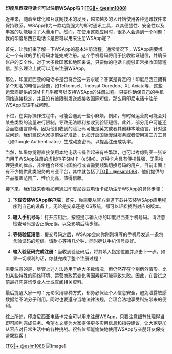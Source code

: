 **印度尼西亚电话卡可以注册WSApp吗？[[TG💪+ @esim1088](https://t.me/s/esim1088)]**

近年来，随着全球化和互联网技术的发展，越来越多的人开始使用各种通讯软件来保持联系。WSApp作为一款功能强大的即时通讯工具，以其便捷性、安全性以及丰富的功能吸引了大量用户。然而，在使用这款应用时，很多人会遇到一个问题：我的印度尼西亚电话卡是否可以用来注册WSApp呢？

首先，让我们来了解一下WSApp的基本注册流程。通常情况下，WSApp需要绑定一个有效的手机号码才能完成注册。这个手机号码将用于接收验证短信，并确保账户的安全性。对于大多数国家和地区来说，只要你的电话卡能够正常接收国际短信，那么理论上就可以用来注册WSApp。

那么，印度尼西亚的电话卡是否符合这一要求呢？答案是肯定的！印度尼西亚拥有多个知名的电信运营商，如Telkomsel、Indosat Ooredoo、XL Axiata等，这些运营商提供的SIM卡几乎都可以支持WSApp的注册过程。只要你确保自己的手机网络连接稳定，并且没有被限制发送或接收国际短信，那么用印尼电话卡注册WSApp应该不成问题。

不过，在实际操作过程中，可能会遇到一些小麻烦。例如，有时候运营商可能会对某些类型的流量进行限制，导致无法顺利接收到验证短信。此外，部分用户可能还会面临语言障碍，因为他们收到的验证码可能是英文或者其他非本地语言。针对这些问题，我们建议大家提前做好准备，比如开启国际漫游服务或者使用第三方工具（如Google Authenticator）生成动态密码，以提高注册成功率。

当然，如果你觉得直接使用本地电话卡操作起来有些繁琐，也可以考虑购买一张专门用于WSApp注册的虚拟电子SIM卡（eSIM）。这种卡片具有便携性强、无需物理更换的优点，非常适合经常出国旅行或者需要频繁切换号码的用户。目前市面上有不少提供此类服务的专业平台，其中就包括了[TG💪+ @esim1088](https://t.me/s/esim1088)，他们提供的产品覆盖范围广、性价比高，值得信赖。

接下来，我们就来看看如何通过印度尼西亚电话卡成功注册WSApp的具体步骤：

1. **下载安装WSApp客户端**：首先，你需要从官方渠道下载并安装WSApp应用程序到自己的设备上。无论是安卓还是iOS系统，都可以轻松找到对应的版本。
   
2. **输入手机号码**：打开应用后，按照提示输入你的印度尼西亚手机号码。请注意检查号码是否正确无误，以免影响后续步骤。

3. **等待验证短信**：提交号码之后，WSApp会向你刚刚填写的手机号发送一条包含验证码的短信。请耐心等待几分钟，同时确认手机信号良好。

4. **输入验证码完成注册**：当收到验证码后，将其填入指定位置并点击下一步。如果一切顺利的话，你就完成了整个注册过程！

需要注意的是，尽管上述方法适用于绝大多数情况，但仍然存在个别例外情形。比如某些特殊的网络环境、运营商政策变化等因素都可能导致失败。因此，在尝试之前最好先咨询专业人士或查阅相关资料。

最后提醒大家一句：无论采用哪种方式，都务必保证个人信息安全，避免泄露敏感数据给不法分子利用。同时也要遵守当地法律法规，合理合法地享受科技带来的便利。

综上所述，印度尼西亚电话卡完全可以用来注册WSApp，只要注意细节处理得当即可顺利完成任务。希望本文能为大家提供更多实用信息和指导建议，让大家更加从容应对日常生活中的各种挑战。祝各位都能愉快地使用WSApp与亲朋好友保持紧密联系！

[[TG💪+ @esim1088](https://t.me/s/esim1088) ![Image](https://i.postimg.cc/4NQfJmqS/Snipaste-2025-05-13-00-14-12.png)]